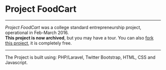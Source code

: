 <h1>Project FoodCart</h1>
<hr>
<p>
    <em>Project FoodCart</em> was a college standard entrepreneurship project, operational in Feb-March 2016.<br><strong>This project is now archived</strong>, but you may have a tour. You can also <a href="https://github.com/rishianand9/project-foodcart.git">fork this project</a>, it is completely free.</p>
<hr>
<p>
    The Project is built using: PHP/Laravel, Twitter Bootstrap, HTML, CSS and Javascript.
</p>